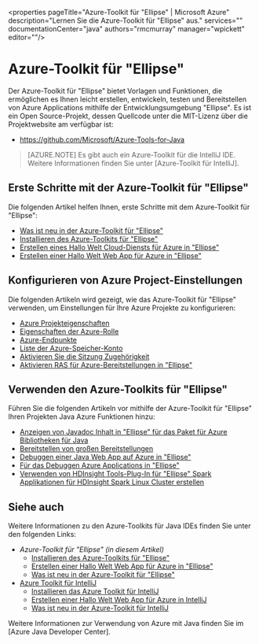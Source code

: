 <properties
    pageTitle="Azure-Toolkit für "Ellipse" | Microsoft Azure"
    description="Lernen Sie die Azure-Toolkit für "Ellipse" aus."
    services=""
    documentationCenter="java"
    authors="rmcmurray"
    manager="wpickett"
    editor=""/>

<tags
    ms.service="multiple"
    ms.workload="na"
    ms.tgt_pltfrm="multiple"
    ms.devlang="Java"
    ms.topic="article"
    ms.date="09/20/2016" 
    ms.author="robmcm;asirveda"/>

<!-- Legacy MSDN URL = https://msdn.microsoft.com/library/azure/hh694271.aspx -->

# <a name="azure-toolkit-for-eclipse"></a>Azure-Toolkit für "Ellipse"

Der Azure-Toolkit für "Ellipse" bietet Vorlagen und Funktionen, die ermöglichen es Ihnen leicht erstellen, entwickeln, testen und Bereitstellen von Azure Applications mithilfe der Entwicklungsumgebung "Ellipse". Es ist ein Open Source-Projekt, dessen Quellcode unter die MIT-Lizenz über die Projektwebsite am verfügbar ist:

* <https://github.com/Microsoft/Azure-Tools-for-Java>

> [AZURE.NOTE] Es gibt auch ein Azure-Toolkit für die IntelliJ IDE. Weitere Informationen finden Sie unter [Azure-Toolkit für IntelliJ].

## <a name="getting-started-with-the-azure-toolkit-for-eclipse"></a>Erste Schritte mit der Azure-Toolkit für "Ellipse"

Die folgenden Artikel helfen Ihnen, erste Schritte mit dem Azure-Toolkit für "Ellipse":

* [Was ist neu in der Azure-Toolkit für "Ellipse"]
* [Installieren des Azure-Toolkits für "Ellipse"]
* [Erstellen eines Hallo Welt Cloud-Diensts für Azure in "Ellipse"]
* [Erstellen einer Hallo Welt Web App für Azure in "Ellipse"]

## <a name="configuring-azure-project-settings"></a>Konfigurieren von Azure Project-Einstellungen

Die folgenden Artikeln wird gezeigt, wie das Azure-Toolkit für "Ellipse" verwenden, um Einstellungen für Ihre Azure Projekte zu konfigurieren:

* [Azure Projekteigenschaften]
* [Eigenschaften der Azure-Rolle]
* [Azure-Endpunkte]
* [Liste der Azure-Speicher-Konto]
* [Aktivieren Sie die Sitzung Zugehörigkeit]
* [Aktivieren RAS für Azure-Bereitstellungen in "Ellipse"]

## <a name="using-the-azure-toolkit-for-eclipse"></a>Verwenden den Azure-Toolkits für "Ellipse"

Führen Sie die folgenden Artikeln vor mithilfe der Azure-Toolkit für "Ellipse" Ihren Projekten Java Azure Funktionen hinzu:

* [Anzeigen von Javadoc Inhalt in "Ellipse" für das Paket für Azure Bibliotheken für Java]
* [Bereitstellen von großen Bereitstellungen]
* [Debuggen einer Java Web App auf Azure in "Ellipse"]
* [Für das Debuggen Azure Applications in "Ellipse"]
* [Verwenden von HDInsight Tools-Plug-In für "Ellipse" Spark Applikationen für HDInsight Spark Linux Cluster erstellen][HDInsight Tools Plugin for Eclipse]

## <a name="see-also"></a>Siehe auch

Weitere Informationen zu den Azure-Toolkits für Java IDEs finden Sie unter den folgenden Links:

- *Azure-Toolkit für "Ellipse" (in diesem Artikel)*
  - [Installieren des Azure-Toolkits für "Ellipse"]
  - [Erstellen einer Hallo Welt Web App für Azure in "Ellipse"]
  - [Was ist neu in der Azure-Toolkit für "Ellipse"]
- [Azure Toolkit für IntelliJ]
  - [Installieren das Azure Toolkit für IntelliJ]
  - [Erstellen einer Hallo Welt Web App für Azure in IntelliJ]
  - [Was ist neu in der Azure-Toolkit für IntelliJ]

Weitere Informationen zur Verwendung von Azure mit Java finden Sie im [Azure Java Developer Center].

<!-- URL List -->

[Azure Toolkit for Eclipse]: ./azure-toolkit-for-eclipse.md
[Azure Toolkit für IntelliJ]: ./azure-toolkit-for-intellij.md
[Erstellen einer Hallo Welt Web App für Azure in "Ellipse"]: ./app-service-web/app-service-web-eclipse-create-hello-world-web-app.md
[Erstellen einer Hallo Welt Web App für Azure in IntelliJ]: ./app-service-web/app-service-web-intellij-create-hello-world-web-app.md
[Installieren des Azure-Toolkits für "Ellipse"]: ./azure-toolkit-for-eclipse-installation.md
[Installieren das Azure Toolkit für IntelliJ]: ./azure-toolkit-for-intellij-installation.md
[Was ist neu in der Azure-Toolkit für "Ellipse"]: ./azure-toolkit-for-eclipse-whats-new.md
[Was ist neu in der Azure-Toolkit für IntelliJ]: ./azure-toolkit-for-intellij-whats-new.md

[Azure Java-Entwicklercenter]: https://azure.microsoft.com/develop/java/

[Azure Projekteigenschaften]: ./azure-toolkit-for-eclipse-azure-project-properties.md
[Eigenschaften der Azure-Rolle]: ./azure-toolkit-for-eclipse-azure-role-properties.md
[Azure-Endpunkte]: ./azure-toolkit-for-eclipse-azure-service-endpoints.md
[Liste der Azure-Speicher-Konto]: ./azure-toolkit-for-eclipse-azure-storage-account-list.md
[Erstellen eines Hallo Welt Cloud-Diensts für Azure in "Ellipse"]: ./azure-toolkit-for-eclipse-creating-a-hello-world-application.md
[Für das Debuggen Azure Applications in "Ellipse"]: ./azure-toolkit-for-eclipse-debugging-azure-applications.md
[Debuggen einer Java Web App auf Azure in "Ellipse"]: ./app-service-web/app-service-web-debug-java-web-app-in-eclipse.md
[Bereitstellen von großen Bereitstellungen]: ./azure-toolkit-for-eclipse-deploying-large-deployments.md
[Anzeigen von Javadoc Inhalt in "Ellipse" für das Paket für Azure Bibliotheken für Java]: ./azure-toolkit-for-eclipse-displaying-javadoc-content-for-azure-libraries.md
[Aktivieren RAS für Azure-Bereitstellungen in "Ellipse"]: ./azure-toolkit-for-eclipse-enabling-remote-access-for-azure-deployments.md
[Aktivieren Sie die Sitzung Zugehörigkeit]: ./azure-toolkit-for-eclipse-enable-session-affinity.md
[HDInsight Tools Plugin for Eclipse]: ./hdinsight/hdinsight-apache-spark-eclipse-tool-plugin.md
[How to Authenticate Web Users with Azure Access Control Service Using Eclipse]: ./active-directory/active-directory-java-authenticate-users-access-control-eclipse.md

<!-- [How to Maintain Session Data with Session Affinity]: http://go.microsoft.com/fwlink/?LinkID=699539 -->
<!-- [How to Use Co-located Caching]: http://go.microsoft.com/fwlink/?LinkID=699542 -->
<!-- [How to Use Dedicated Caching]: http://go.microsoft.com/fwlink/?LinkID=699543 -->
<!-- [How to Use JMS with AMQP 1.0 in Azure with Eclipse]: http://go.microsoft.com/fwlink/?LinkID=699544 -->
<!-- [How to Use SSL Offloading]: http://go.microsoft.com/fwlink/?LinkID=699545 -->
<!-- [SSL Offloading]: http://go.microsoft.com/fwlink/?LinkID=699549 -->
<!-- [Using the Azure Service Runtime Library in JSP]: http://go.microsoft.com/fwlink/?LinkID=699551 -->
